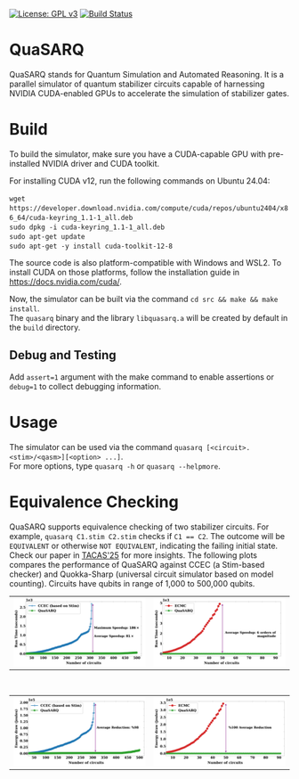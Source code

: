 [![License: GPL v3](https://img.shields.io/badge/License-GPLv3-blue.svg)](https://www.gnu.org/licenses/gpl-3.0)
[![Build Status](https://github.com/muhos/QuaSARQ/actions/workflows/test-build.yml/badge.svg)](https://github.com/muhos/QuaSARQ/actions/workflows/test-build.yml)
# QuaSARQ
QuaSARQ stands for Quantum Simulation and Automated Reasoning. 
It is a parallel simulator of quantum stabilizer circuits capable of harnessing NVIDIA CUDA-enabled GPUs to accelerate the simulation of stabilizer gates. 

# Build
To build the simulator, make sure you have a CUDA-capable GPU with pre-installed NVIDIA driver and CUDA toolkit.

For installing CUDA v12, run the following commands on Ubuntu 24.04:<br>

`wget https://developer.download.nvidia.com/compute/cuda/repos/ubuntu2404/x86_64/cuda-keyring_1.1-1_all.deb`<br>
`sudo dpkg -i cuda-keyring_1.1-1_all.deb`<br>
`sudo apt-get update`<br>
`sudo apt-get -y install cuda-toolkit-12-8`<br>

The source code is also platform-compatible with Windows and WSL2. To install CUDA on those platforms, follow the
installation guide in https://docs.nvidia.com/cuda/.

Now, the simulator can be built via the command `cd src && make && make install`.<br>
The `quasarq` binary and the library `libquasarq.a` will be created by default in the `build` directory.<br>

## Debug and Testing
Add `assert=1` argument with the make command to enable assertions or `debug=1` to collect debugging information.<br>

# Usage
The simulator can be used via the command `quasarq [<circuit>.<stim>/<qasm>][<option> ...]`.<br>
For more options, type `quasarq -h` or `quasarq --helpmore`.

# Equivalence Checking
QuaSARQ supports equivalence checking of two stabilizer circuits. For example, `quasarq C1.stim C2.stim` checks if `C1 == C2`. 
The outcome will be `EQUIVALENT` or otherwise `NOT EQUIVALENT`, indicating the failing initial state.
Check our paper in [TACAS'25](https://doi.org/10.1007/978-3-031-90660-2_6) for more insights.
The following plots compares the performance of QuaSARQ against CCEC (a Stim-based checker) and Quokka-Sharp (universal circuit simulator based on model counting).
Circuits have qubits in range of 1,000 to 500,000 qubits.

<table>
  <tr>
    <td><img src="graphs/time_vs_ccec.png" alt="Runtime for QuaSARQ vs CCEC" width="400"></td>
    <td><img src="graphs/time_vs_quokka.png" alt="Runtime for QuaSARQ vs Quokka-Sharp" width="400"></td>
  </tr>
</table>
<br>
<table>
  <tr>
    <td><img src="graphs/energy_vs_ccec.png" alt="Energy for QuaSARQ vs CCEC" width="400"></td>
    <td><img src="graphs/energy_vs_quokka.png" alt="Energy for QuaSARQ vs Quokka-Sharp" width="400"></td>
  </tr>
</table>
